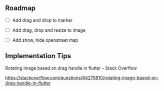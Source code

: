 ## Roadmap

- [ ] Add drag and drop to marker
- [ ] Add drag, drop and resize to image
- [ ] Add show, hide openstreet map


## Implementation Tips

Rotating image based on drag handle in flutter - Stack Overflow

https://stackoverflow.com/questions/64275810/rotating-image-based-on-drag-handle-in-flutter